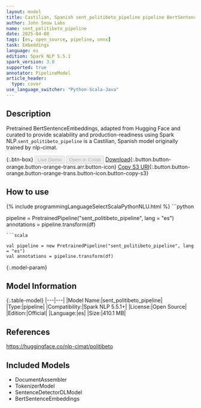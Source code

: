 ```yaml
---
layout: model
title: Castilian, Spanish sent_politibeto_pipeline pipeline BertSentenceEmbeddings from nlp-cimat
author: John Snow Labs
name: sent_politibeto_pipeline
date: 2025-04-08
tags: [es, open_source, pipeline, onnx]
task: Embeddings
language: es
edition: Spark NLP 5.5.1
spark_version: 3.0
supported: true
annotator: PipelineModel
article_header:
  type: cover
use_language_switcher: "Python-Scala-Java"
---
```


## Description

Pretrained BertSentenceEmbeddings, adapted from Hugging Face and curated to provide scalability and production-readiness using Spark NLP.`sent_politibeto_pipeline` is a Castilian, Spanish model originally trained by nlp-cimat.

{:.btn-box}
<button class="button button-orange" disabled>Live Demo</button>
<button class="button button-orange" disabled>Open in Colab</button>
[Download](https://s3.amazonaws.com/auxdata.johnsnowlabs.com/public/models/sent_politibeto_pipeline_es_5.5.1_3.0_1744097250459.zip){:.button.button-orange.button-orange-trans.arr.button-icon}
[Copy S3 URI](s3://auxdata.johnsnowlabs.com/public/models/sent_politibeto_pipeline_es_5.5.1_3.0_1744097250459.zip){:.button.button-orange.button-orange-trans.button-icon.button-copy-s3}

## How to use



<div class="tabs-box" markdown="1">
{% include programmingLanguageSelectScalaPythonNLU.html %}
```python

pipeline = PretrainedPipeline("sent_politibeto_pipeline", lang = "es")
annotations =  pipeline.transform(df)   

```
```scala

val pipeline = new PretrainedPipeline("sent_politibeto_pipeline", lang = "es")
val annotations = pipeline.transform(df)

```
</div>

{:.model-param}
## Model Information

{:.table-model}
|---|---|
|Model Name:|sent_politibeto_pipeline|
|Type:|pipeline|
|Compatibility:|Spark NLP 5.5.1+|
|License:|Open Source|
|Edition:|Official|
|Language:|es|
|Size:|410.1 MB|

## References

https://huggingface.co/nlp-cimat/politibeto

## Included Models

- DocumentAssembler
- TokenizerModel
- SentenceDetectorDLModel
- BertSentenceEmbeddings